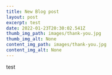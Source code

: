 ```yaml
---
title: New Blog post
layout: post
excerpt: test
date: 2022-01-23T20:30:02.541Z
thumb_img_path: images/thank-you.jpg
thumb_img_alt: None
content_img_path: images/thank-you.jpg
content_img_alt: None
---
```

test